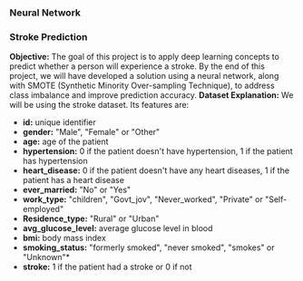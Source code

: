 ### Neural Network

### Stroke Prediction

**Objective:** The goal of this project is to apply deep learning concepts to predict whether a person will experience a stroke. By the end of this project, we will have developed a solution using a neural network, along with SMOTE (Synthetic Minority Over-sampling Technique), to address class imbalance and improve prediction accuracy.
**Dataset Explanation:** We will be using the stroke dataset. Its features are:


* **id:** unique identifier
* **gender:** "Male", "Female" or "Other"
* **age:** age of the patient
* **hypertension:** 0 if the patient doesn't have hypertension, 1 if the patient has hypertension
* **heart_disease:** 0 if the patient doesn't have any heart diseases, 1 if the patient has a heart disease
* **ever_married:** "No" or "Yes"
* **work_type:** "children", "Govt_jov", "Never_worked", "Private" or "Self-employed"
* **Residence_type:** "Rural" or "Urban"
* **avg_glucose_level:** average glucose level in blood
* **bmi:** body mass index
* **smoking_status:** "formerly smoked", "never smoked", "smokes" or "Unknown"*
* **stroke:** 1 if the patient had a stroke or 0 if not

